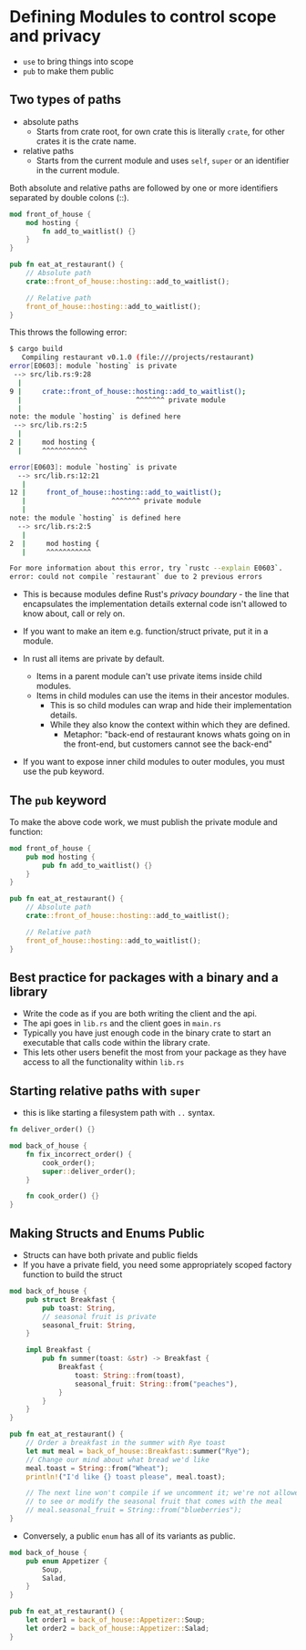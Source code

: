 # Defining Modules to control scope and privacy

- `use` to bring things into scope
- `pub` to make them public


## Two types of paths

- absolute paths
  - Starts from crate root, for own crate this is literally `crate`, for other crates it is the crate name.
- relative paths
  - Starts from the current module and uses `self`, `super` or an identifier in the current module.

Both absolute and relative paths are followed by one or more identifiers separated by double colons (::).

```rust
mod front_of_house {
    mod hosting {
        fn add_to_waitlist() {}
    }
}

pub fn eat_at_restaurant() {
    // Absolute path
    crate::front_of_house::hosting::add_to_waitlist();

    // Relative path
    front_of_house::hosting::add_to_waitlist();
}
```

This throws the following error:

```bash
$ cargo build
   Compiling restaurant v0.1.0 (file:///projects/restaurant)
error[E0603]: module `hosting` is private
 --> src/lib.rs:9:28
  |
9 |     crate::front_of_house::hosting::add_to_waitlist();
  |                            ^^^^^^^ private module
  |
note: the module `hosting` is defined here
 --> src/lib.rs:2:5
  |
2 |     mod hosting {
  |     ^^^^^^^^^^^

error[E0603]: module `hosting` is private
  --> src/lib.rs:12:21
   |
12 |     front_of_house::hosting::add_to_waitlist();
   |                     ^^^^^^^ private module
   |
note: the module `hosting` is defined here
  --> src/lib.rs:2:5
   |
2  |     mod hosting {
   |     ^^^^^^^^^^^

For more information about this error, try `rustc --explain E0603`.
error: could not compile `restaurant` due to 2 previous errors
```

- This is because modules define Rust's *privacy boundary* - the line that encapsulates the implementation details external code isn't allowed to know about, call or rely on.
- If you want to make an item e.g. function/struct private, put it in a module.
- In rust all items are private by default.
  - Items in a parent module can't use private items inside child modules.
  - Items in child modules can use the items in their ancestor modules.
    - This is so child modules can wrap and hide their implementation details.
    - While they also know the context within which they are defined.
      - Metaphor: "back-end of restaurant knows whats going on in the front-end, but customers cannot see the back-end"

- If you want to expose inner child modules to outer modules, you must use the pub keyword.

## The `pub` keyword

To make the above code work, we must publish the private module and function:

```rust
mod front_of_house {
    pub mod hosting {
        pub fn add_to_waitlist() {}
    }
}

pub fn eat_at_restaurant() {
    // Absolute path
    crate::front_of_house::hosting::add_to_waitlist();

    // Relative path
    front_of_house::hosting::add_to_waitlist();
}
```

## Best practice for packages with a binary and a library

- Write the code as if you are both writing the client and the api.
- The api goes in `lib.rs` and the client goes in `main.rs`
- Typically you have just enough code in the binary crate to start an executable that calls code within the library crate.
- This lets other users benefit the most from your package as they have access to all the functionality within `lib.rs`

## Starting relative paths with `super`

- this is like starting a filesystem path with `..` syntax.

```rust
fn deliver_order() {}

mod back_of_house {
    fn fix_incorrect_order() {
        cook_order();
        super::deliver_order();
    }

    fn cook_order() {}
}
```

## Making Structs and Enums Public

- Structs can have both private and public fields
- If you have a private field, you need some appropriately scoped factory function to build the struct

```rust
mod back_of_house {
    pub struct Breakfast {
        pub toast: String,
        // seasonal fruit is private
        seasonal_fruit: String,
    }

    impl Breakfast {
        pub fn summer(toast: &str) -> Breakfast {
            Breakfast {
                toast: String::from(toast),
                seasonal_fruit: String::from("peaches"),
            }
        }
    }
}

pub fn eat_at_restaurant() {
    // Order a breakfast in the summer with Rye toast
    let mut meal = back_of_house::Breakfast::summer("Rye");
    // Change our mind about what bread we'd like
    meal.toast = String::from("Wheat");
    println!("I'd like {} toast please", meal.toast);

    // The next line won't compile if we uncomment it; we're not allowed
    // to see or modify the seasonal fruit that comes with the meal
    // meal.seasonal_fruit = String::from("blueberries");
}
```

- Conversely, a public `enum` has all of its variants as public.

```rust
mod back_of_house {
    pub enum Appetizer {
        Soup,
        Salad,
    }
}

pub fn eat_at_restaurant() {
    let order1 = back_of_house::Appetizer::Soup;
    let order2 = back_of_house::Appetizer::Salad;
}
```

